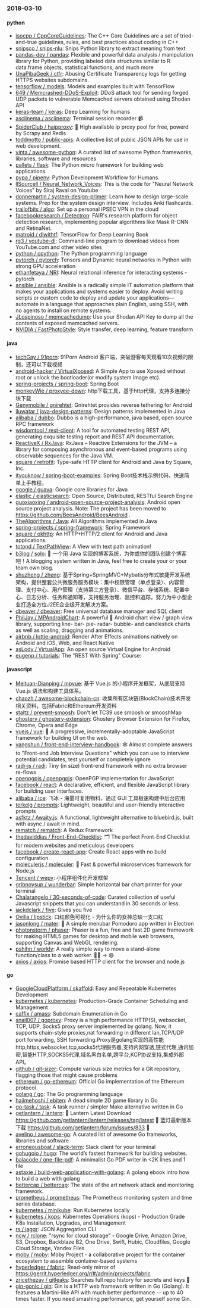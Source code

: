 ### 2018-03-10

#### python
* [isocpp / CppCoreGuidelines](https://github.com/isocpp/CppCoreGuidelines): The C++ Core Guidelines are a set of tried-and-true guidelines, rules, and best practices about coding in C++
* [snipsco / snips-nlu](https://github.com/snipsco/snips-nlu): Snips Python library to extract meaning from text
* [pandas-dev / pandas](https://github.com/pandas-dev/pandas): Flexible and powerful data analysis / manipulation library for Python, providing labeled data structures similar to R data.frame objects, statistical functions, and much more
* [UnaPibaGeek / ctfr](https://github.com/UnaPibaGeek/ctfr): Abusing Certificate Transparency logs for getting HTTPS websites subdomains.
* [tensorflow / models](https://github.com/tensorflow/models): Models and examples built with TensorFlow
* [649 / Memcrashed-DDoS-Exploit](https://github.com/649/Memcrashed-DDoS-Exploit): DDoS attack tool for sending forged UDP packets to vulnerable Memcached servers obtained using Shodan API
* [keras-team / keras](https://github.com/keras-team/keras): Deep Learning for humans
* [asciinema / asciinema](https://github.com/asciinema/asciinema): Terminal session recorder 📹
* [SpiderClub / haipproxy](https://github.com/SpiderClub/haipproxy): 💖 High available ip proxy pool for free, powerd by Scrapy and Redis
* [toddmotto / public-apis](https://github.com/toddmotto/public-apis): A collective list of public JSON APIs for use in web development.
* [vinta / awesome-python](https://github.com/vinta/awesome-python): A curated list of awesome Python frameworks, libraries, software and resources
* [pallets / flask](https://github.com/pallets/flask): The Python micro framework for building web applications.
* [pypa / pipenv](https://github.com/pypa/pipenv): Python Development Workflow for Humans.
* [llSourcell / Neural_Network_Voices](https://github.com/llSourcell/Neural_Network_Voices): This is the code for "Neural Network Voices" by Siraj Raval on Youtube
* [donnemartin / system-design-primer](https://github.com/donnemartin/system-design-primer): Learn how to design large-scale systems. Prep for the system design interview. Includes Anki flashcards.
* [trailofbits / algo](https://github.com/trailofbits/algo): Set up a personal IPSEC VPN in the cloud
* [facebookresearch / Detectron](https://github.com/facebookresearch/Detectron): FAIR's research platform for object detection research, implementing popular algorithms like Mask R-CNN and RetinaNet.
* [matroid / dlwithtf](https://github.com/matroid/dlwithtf): TensorFlow for Deep Learning Book
* [rg3 / youtube-dl](https://github.com/rg3/youtube-dl): Command-line program to download videos from YouTube.com and other video sites
* [python / cpython](https://github.com/python/cpython): The Python programming language
* [pytorch / pytorch](https://github.com/pytorch/pytorch): Tensors and Dynamic neural networks in Python with strong GPU acceleration
* [ethanfetaya / NRI](https://github.com/ethanfetaya/NRI): Neural relational inference for interacting systems - pytorch
* [ansible / ansible](https://github.com/ansible/ansible): Ansible is a radically simple IT automation platform that makes your applications and systems easier to deploy. Avoid writing scripts or custom code to deploy and update your applications— automate in a language that approaches plain English, using SSH, with no agents to install on remote systems.
* [JLospinoso / memcachedump](https://github.com/JLospinoso/memcachedump): Use your Shodan API Key to dump all the contents of exposed memcached servers.
* [NVIDIA / FastPhotoStyle](https://github.com/NVIDIA/FastPhotoStyle): Style transfer, deep learning, feature transform

#### java
* [techGay / 91porn](https://github.com/techGay/91porn): 91Porn Android 客户端，突破游客每天观看10次视频的限制，还可以下载视频
* [android-hacker / VirtualXposed](https://github.com/android-hacker/VirtualXposed): A Simple App to use Xposed without root or unlock the bootloader(or modify system image etc).
* [spring-projects / spring-boot](https://github.com/spring-projects/spring-boot): Spring Boot
* [monkeyWie / proxyee-down](https://github.com/monkeyWie/proxyee-down): http下载工具，基于http代理，支持多连接分块下载
* [Genymobile / gnirehtet](https://github.com/Genymobile/gnirehtet): Gnirehtet provides reverse tethering for Android
* [iluwatar / java-design-patterns](https://github.com/iluwatar/java-design-patterns): Design patterns implemented in Java
* [alibaba / dubbo](https://github.com/alibaba/dubbo): Dubbo is a high-performance, java based, open source RPC framework
* [wisdomtool / rest-client](https://github.com/wisdomtool/rest-client): A tool for automated testing REST API, generating exquisite testing report and REST API documentation.
* [ReactiveX / RxJava](https://github.com/ReactiveX/RxJava): RxJava – Reactive Extensions for the JVM – a library for composing asynchronous and event-based programs using observable sequences for the Java VM.
* [square / retrofit](https://github.com/square/retrofit): Type-safe HTTP client for Android and Java by Square, Inc.
* [ityouknow / spring-boot-examples](https://github.com/ityouknow/spring-boot-examples): Spring Boot技术栈示例代码，快速简单上手教程。
* [google / guava](https://github.com/google/guava): Google core libraries for Java
* [elastic / elasticsearch](https://github.com/elastic/elasticsearch): Open Source, Distributed, RESTful Search Engine
* [guoxiaoxing / android-open-source-project-analysis](https://github.com/guoxiaoxing/android-open-source-project-analysis): Android open source project analysis. Note: The project has been moved to https://github.com/BeesAndroid/BeesAndroid .
* [TheAlgorithms / Java](https://github.com/TheAlgorithms/Java): All Algorithms implemented in Java
* [spring-projects / spring-framework](https://github.com/spring-projects/spring-framework): Spring Framework
* [square / okhttp](https://github.com/square/okhttp): An HTTP+HTTP/2 client for Android and Java applications.
* [totond / TextPathView](https://github.com/totond/TextPathView): A View with text path animation!
* [b3log / solo](https://github.com/b3log/solo): 🎸 一个用 Java 实现的博客系统，为你或你的团队创建个博客吧！A blogging system written in Java, feel free to create your or your team own blog.
* [shuzheng / zheng](https://github.com/shuzheng/zheng): 基于Spring+SpringMVC+Mybatis分布式敏捷开发系统架构，提供整套公共微服务服务模块：集中权限管理（单点登录）、内容管理、支付中心、用户管理（支持第三方登录）、微信平台、存储系统、配置中心、日志分析、任务和通知等，支持服务治理、监控和追踪，努力为中小型企业打造全方位J2EE企业级开发解决方案。
* [dbeaver / dbeaver](https://github.com/dbeaver/dbeaver): Free universal database manager and SQL client
* [PhilJay / MPAndroidChart](https://github.com/PhilJay/MPAndroidChart): A powerful 🚀 Android chart view / graph view library, supporting line- bar- pie- radar- bubble- and candlestick charts as well as scaling, dragging and animations.
* [airbnb / lottie-android](https://github.com/airbnb/lottie-android): Render After Effects animations natively on Android and iOS, Web, and React Native
* [asLody / VirtualApp](https://github.com/asLody/VirtualApp): An open source Virtual Engine for Android
* [eugenp / tutorials](https://github.com/eugenp/tutorials): The "REST With Spring" Course:

#### javascript
* [Meituan-Dianping / mpvue](https://github.com/Meituan-Dianping/mpvue): 基于 Vue.js 的小程序开发框架，从底层支持 Vue.js 语法和构建工具体系。
* [chaozh / awesome-blockchain-cn](https://github.com/chaozh/awesome-blockchain-cn): 收集所有区块链(BlockChain)技术开发相关资料，包括Fabric和Ethereum开发资料
* [staltz / prevent-smoosh](https://github.com/staltz/prevent-smoosh): Don't let TC39 use smoosh or smooshMap
* [ghostery / ghostery-extension](https://github.com/ghostery/ghostery-extension): Ghostery Browser Extension for Firefox, Chrome, Opera and Edge
* [vuejs / vue](https://github.com/vuejs/vue): 🖖 A progressive, incrementally-adoptable JavaScript framework for building UI on the web.
* [yangshun / front-end-interview-handbook](https://github.com/yangshun/front-end-interview-handbook): 🕸 Almost complete answers to "Front-end Job Interview Questions" which you can use to interview potential candidates, test yourself or completely ignore
* [radi-js / radi](https://github.com/radi-js/radi): Tiny (in size) front-end framework with no extra browser re-flows
* [openpgpjs / openpgpjs](https://github.com/openpgpjs/openpgpjs): OpenPGP implementation for JavaScript
* [facebook / react](https://github.com/facebook/react): A declarative, efficient, and flexible JavaScript library for building user interfaces.
* [alibaba / ice](https://github.com/alibaba/ice): 飞冰 - 海量可复用物料，通过 GUI 工具极速构建中后台应用
* [terkelg / prompts](https://github.com/terkelg/prompts): Lightweight, beautiful and user-friendly interactive prompts
* [asfktz / Awaity.js](https://github.com/asfktz/Awaity.js): A functional, lightweight alternative to bluebird.js, built with async / await in mind.
* [rematch / rematch](https://github.com/rematch/rematch): A Redux Framework
* [thedaviddias / Front-End-Checklist](https://github.com/thedaviddias/Front-End-Checklist): 🗂 The perfect Front-End Checklist for modern websites and meticulous developers
* [facebook / create-react-app](https://github.com/facebook/create-react-app): Create React apps with no build configuration.
* [moleculerjs / moleculer](https://github.com/moleculerjs/moleculer): 🚀 Fast & powerful microservices framework for Node.js
* [Tencent / wepy](https://github.com/Tencent/wepy): 小程序组件化开发框架
* [gribnoysup / wunderbar](https://github.com/gribnoysup/wunderbar): Simple horizontal bar chart printer for your terminal
* [Chalarangelo / 30-seconds-of-code](https://github.com/Chalarangelo/30-seconds-of-code): Curated collection of useful Javascript snippets that you can understand in 30 seconds or less.
* [jackdclark / five](https://github.com/jackdclark/five): Gives you five
* [Ovilia / lipstick](https://github.com/Ovilia/lipstick): 口红颜色可视化 - 为什么你的女神总缺一支口红
* [jasonlong / mater](https://github.com/jasonlong/mater): 🍅 A simple menubar Pomodoro app written in Electron
* [photonstorm / phaser](https://github.com/photonstorm/phaser): Phaser is a fun, free and fast 2D game framework for making HTML5 games for desktop and mobile web browsers, supporting Canvas and WebGL rendering.
* [pshihn / workly](https://github.com/pshihn/workly): A really simple way to move a stand-alone function/class to a web worker. 🏋️‍♀️ → 😄
* [axios / axios](https://github.com/axios/axios): Promise based HTTP client for the browser and node.js

#### go
* [GoogleCloudPlatform / skaffold](https://github.com/GoogleCloudPlatform/skaffold): Easy and Repeatable Kubernetes Development
* [kubernetes / kubernetes](https://github.com/kubernetes/kubernetes): Production-Grade Container Scheduling and Management
* [caffix / amass](https://github.com/caffix/amass): Subdomain Enumeration in Go
* [snail007 / goproxy](https://github.com/snail007/goproxy): Proxy is a high performance HTTP(S), websocket, TCP, UDP, Socks5 proxy server implemented by golang. Now, it supports chain-style proxies,nat forwarding in different lan,TCP/UDP port forwarding, SSH forwarding.Proxy是golang实现的高性能http,https,websocket,tcp,socks5代理服务器,支持内网穿透,链式代理,通讯加密,智能HTTP,SOCKS5代理,域名黑白名单,跨平台,KCP协议支持,集成外部API。
* [github / git-sizer](https://github.com/github/git-sizer): Compute various size metrics for a Git repository, flagging those that might cause problems
* [ethereum / go-ethereum](https://github.com/ethereum/go-ethereum): Official Go implementation of the Ethereum protocol
* [golang / go](https://github.com/golang/go): The Go programming language
* [hajimehoshi / ebiten](https://github.com/hajimehoshi/ebiten): A dead simple 2D game library in Go
* [go-task / task](https://github.com/go-task/task): A task runner / simpler Make alternative written in Go
* [getlantern / lantern](https://github.com/getlantern/lantern): 🔴 Lantern Latest Download https://github.com/getlantern/lantern/releases/tag/latest 🔴 蓝灯最新版本下载 https://github.com/getlantern/forum/issues/833 🔴
* [avelino / awesome-go](https://github.com/avelino/awesome-go): A curated list of awesome Go frameworks, libraries and software
* [erroneousboat / slack-term](https://github.com/erroneousboat/slack-term): Slack client for your terminal
* [gohugoio / hugo](https://github.com/gohugoio/hugo): The world’s fastest framework for building websites.
* [balacode / one-file-pdf](https://github.com/balacode/one-file-pdf): A minimalist Go PDF writer in <2K lines and 1 file
* [astaxie / build-web-application-with-golang](https://github.com/astaxie/build-web-application-with-golang): A golang ebook intro how to build a web with golang
* [bettercap / bettercap](https://github.com/bettercap/bettercap): The state of the art network attack and monitoring framework.
* [prometheus / prometheus](https://github.com/prometheus/prometheus): The Prometheus monitoring system and time series database.
* [kubernetes / minikube](https://github.com/kubernetes/minikube): Run Kubernetes locally
* [kubernetes / kops](https://github.com/kubernetes/kops): Kubernetes Operations (kops) - Production Grade K8s Installation, Upgrades, and Management
* [rs / jaggr](https://github.com/rs/jaggr): JSON Aggregation CLI
* [ncw / rclone](https://github.com/ncw/rclone): "rsync for cloud storage" - Google Drive, Amazon Drive, S3, Dropbox, Backblaze B2, One Drive, Swift, Hubic, Cloudfiles, Google Cloud Storage, Yandex Files
* [moby / moby](https://github.com/moby/moby): Moby Project - a collaborative project for the container ecosystem to assemble container-based systems
* [hyperledger / fabric](https://github.com/hyperledger/fabric): Read-only mirror of https://gerrit.hyperledger.org/r/#/admin/projects/fabric
* [zricethezav / gitleaks](https://github.com/zricethezav/gitleaks): Searches full repo history for secrets and keys 🔑
* [gin-gonic / gin](https://github.com/gin-gonic/gin): Gin is a HTTP web framework written in Go (Golang). It features a Martini-like API with much better performance -- up to 40 times faster. If you need smashing performance, get yourself some Gin.

